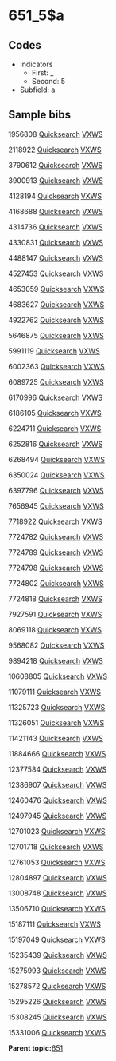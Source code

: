 # 651\_5$a

## Codes

-   Indicators
    -   First: \_
    -   Second: 5
-   Subfield: a

## Sample bibs

1956808 [Quicksearch](https://search.library.yale.edu/catalog/1956808) [VXWS](http://prodorbis.library.yale.edu:7014/vxws/GetHoldingsService?bibId=1956808)

2118922 [Quicksearch](https://search.library.yale.edu/catalog/2118922) [VXWS](http://prodorbis.library.yale.edu:7014/vxws/GetHoldingsService?bibId=2118922)

3790612 [Quicksearch](https://search.library.yale.edu/catalog/3790612) [VXWS](http://prodorbis.library.yale.edu:7014/vxws/GetHoldingsService?bibId=3790612)

3900913 [Quicksearch](https://search.library.yale.edu/catalog/3900913) [VXWS](http://prodorbis.library.yale.edu:7014/vxws/GetHoldingsService?bibId=3900913)

4128194 [Quicksearch](https://search.library.yale.edu/catalog/4128194) [VXWS](http://prodorbis.library.yale.edu:7014/vxws/GetHoldingsService?bibId=4128194)

4168688 [Quicksearch](https://search.library.yale.edu/catalog/4168688) [VXWS](http://prodorbis.library.yale.edu:7014/vxws/GetHoldingsService?bibId=4168688)

4314736 [Quicksearch](https://search.library.yale.edu/catalog/4314736) [VXWS](http://prodorbis.library.yale.edu:7014/vxws/GetHoldingsService?bibId=4314736)

4330831 [Quicksearch](https://search.library.yale.edu/catalog/4330831) [VXWS](http://prodorbis.library.yale.edu:7014/vxws/GetHoldingsService?bibId=4330831)

4488147 [Quicksearch](https://search.library.yale.edu/catalog/4488147) [VXWS](http://prodorbis.library.yale.edu:7014/vxws/GetHoldingsService?bibId=4488147)

4527453 [Quicksearch](https://search.library.yale.edu/catalog/4527453) [VXWS](http://prodorbis.library.yale.edu:7014/vxws/GetHoldingsService?bibId=4527453)

4653059 [Quicksearch](https://search.library.yale.edu/catalog/4653059) [VXWS](http://prodorbis.library.yale.edu:7014/vxws/GetHoldingsService?bibId=4653059)

4683627 [Quicksearch](https://search.library.yale.edu/catalog/4683627) [VXWS](http://prodorbis.library.yale.edu:7014/vxws/GetHoldingsService?bibId=4683627)

4922762 [Quicksearch](https://search.library.yale.edu/catalog/4922762) [VXWS](http://prodorbis.library.yale.edu:7014/vxws/GetHoldingsService?bibId=4922762)

5646875 [Quicksearch](https://search.library.yale.edu/catalog/5646875) [VXWS](http://prodorbis.library.yale.edu:7014/vxws/GetHoldingsService?bibId=5646875)

5991119 [Quicksearch](https://search.library.yale.edu/catalog/5991119) [VXWS](http://prodorbis.library.yale.edu:7014/vxws/GetHoldingsService?bibId=5991119)

6002363 [Quicksearch](https://search.library.yale.edu/catalog/6002363) [VXWS](http://prodorbis.library.yale.edu:7014/vxws/GetHoldingsService?bibId=6002363)

6089725 [Quicksearch](https://search.library.yale.edu/catalog/6089725) [VXWS](http://prodorbis.library.yale.edu:7014/vxws/GetHoldingsService?bibId=6089725)

6170996 [Quicksearch](https://search.library.yale.edu/catalog/6170996) [VXWS](http://prodorbis.library.yale.edu:7014/vxws/GetHoldingsService?bibId=6170996)

6186105 [Quicksearch](https://search.library.yale.edu/catalog/6186105) [VXWS](http://prodorbis.library.yale.edu:7014/vxws/GetHoldingsService?bibId=6186105)

6224711 [Quicksearch](https://search.library.yale.edu/catalog/6224711) [VXWS](http://prodorbis.library.yale.edu:7014/vxws/GetHoldingsService?bibId=6224711)

6252816 [Quicksearch](https://search.library.yale.edu/catalog/6252816) [VXWS](http://prodorbis.library.yale.edu:7014/vxws/GetHoldingsService?bibId=6252816)

6268494 [Quicksearch](https://search.library.yale.edu/catalog/6268494) [VXWS](http://prodorbis.library.yale.edu:7014/vxws/GetHoldingsService?bibId=6268494)

6350024 [Quicksearch](https://search.library.yale.edu/catalog/6350024) [VXWS](http://prodorbis.library.yale.edu:7014/vxws/GetHoldingsService?bibId=6350024)

6397796 [Quicksearch](https://search.library.yale.edu/catalog/6397796) [VXWS](http://prodorbis.library.yale.edu:7014/vxws/GetHoldingsService?bibId=6397796)

7656945 [Quicksearch](https://search.library.yale.edu/catalog/7656945) [VXWS](http://prodorbis.library.yale.edu:7014/vxws/GetHoldingsService?bibId=7656945)

7718922 [Quicksearch](https://search.library.yale.edu/catalog/7718922) [VXWS](http://prodorbis.library.yale.edu:7014/vxws/GetHoldingsService?bibId=7718922)

7724782 [Quicksearch](https://search.library.yale.edu/catalog/7724782) [VXWS](http://prodorbis.library.yale.edu:7014/vxws/GetHoldingsService?bibId=7724782)

7724789 [Quicksearch](https://search.library.yale.edu/catalog/7724789) [VXWS](http://prodorbis.library.yale.edu:7014/vxws/GetHoldingsService?bibId=7724789)

7724798 [Quicksearch](https://search.library.yale.edu/catalog/7724798) [VXWS](http://prodorbis.library.yale.edu:7014/vxws/GetHoldingsService?bibId=7724798)

7724802 [Quicksearch](https://search.library.yale.edu/catalog/7724802) [VXWS](http://prodorbis.library.yale.edu:7014/vxws/GetHoldingsService?bibId=7724802)

7724818 [Quicksearch](https://search.library.yale.edu/catalog/7724818) [VXWS](http://prodorbis.library.yale.edu:7014/vxws/GetHoldingsService?bibId=7724818)

7927591 [Quicksearch](https://search.library.yale.edu/catalog/7927591) [VXWS](http://prodorbis.library.yale.edu:7014/vxws/GetHoldingsService?bibId=7927591)

8069118 [Quicksearch](https://search.library.yale.edu/catalog/8069118) [VXWS](http://prodorbis.library.yale.edu:7014/vxws/GetHoldingsService?bibId=8069118)

9568082 [Quicksearch](https://search.library.yale.edu/catalog/9568082) [VXWS](http://prodorbis.library.yale.edu:7014/vxws/GetHoldingsService?bibId=9568082)

9894218 [Quicksearch](https://search.library.yale.edu/catalog/9894218) [VXWS](http://prodorbis.library.yale.edu:7014/vxws/GetHoldingsService?bibId=9894218)

10608805 [Quicksearch](https://search.library.yale.edu/catalog/10608805) [VXWS](http://prodorbis.library.yale.edu:7014/vxws/GetHoldingsService?bibId=10608805)

11079111 [Quicksearch](https://search.library.yale.edu/catalog/11079111) [VXWS](http://prodorbis.library.yale.edu:7014/vxws/GetHoldingsService?bibId=11079111)

11325723 [Quicksearch](https://search.library.yale.edu/catalog/11325723) [VXWS](http://prodorbis.library.yale.edu:7014/vxws/GetHoldingsService?bibId=11325723)

11326051 [Quicksearch](https://search.library.yale.edu/catalog/11326051) [VXWS](http://prodorbis.library.yale.edu:7014/vxws/GetHoldingsService?bibId=11326051)

11421143 [Quicksearch](https://search.library.yale.edu/catalog/11421143) [VXWS](http://prodorbis.library.yale.edu:7014/vxws/GetHoldingsService?bibId=11421143)

11884666 [Quicksearch](https://search.library.yale.edu/catalog/11884666) [VXWS](http://prodorbis.library.yale.edu:7014/vxws/GetHoldingsService?bibId=11884666)

12377584 [Quicksearch](https://search.library.yale.edu/catalog/12377584) [VXWS](http://prodorbis.library.yale.edu:7014/vxws/GetHoldingsService?bibId=12377584)

12386907 [Quicksearch](https://search.library.yale.edu/catalog/12386907) [VXWS](http://prodorbis.library.yale.edu:7014/vxws/GetHoldingsService?bibId=12386907)

12460476 [Quicksearch](https://search.library.yale.edu/catalog/12460476) [VXWS](http://prodorbis.library.yale.edu:7014/vxws/GetHoldingsService?bibId=12460476)

12497945 [Quicksearch](https://search.library.yale.edu/catalog/12497945) [VXWS](http://prodorbis.library.yale.edu:7014/vxws/GetHoldingsService?bibId=12497945)

12701023 [Quicksearch](https://search.library.yale.edu/catalog/12701023) [VXWS](http://prodorbis.library.yale.edu:7014/vxws/GetHoldingsService?bibId=12701023)

12701718 [Quicksearch](https://search.library.yale.edu/catalog/12701718) [VXWS](http://prodorbis.library.yale.edu:7014/vxws/GetHoldingsService?bibId=12701718)

12761053 [Quicksearch](https://search.library.yale.edu/catalog/12761053) [VXWS](http://prodorbis.library.yale.edu:7014/vxws/GetHoldingsService?bibId=12761053)

12804897 [Quicksearch](https://search.library.yale.edu/catalog/12804897) [VXWS](http://prodorbis.library.yale.edu:7014/vxws/GetHoldingsService?bibId=12804897)

13008748 [Quicksearch](https://search.library.yale.edu/catalog/13008748) [VXWS](http://prodorbis.library.yale.edu:7014/vxws/GetHoldingsService?bibId=13008748)

13506710 [Quicksearch](https://search.library.yale.edu/catalog/13506710) [VXWS](http://prodorbis.library.yale.edu:7014/vxws/GetHoldingsService?bibId=13506710)

15187111 [Quicksearch](https://search.library.yale.edu/catalog/15187111) [VXWS](http://prodorbis.library.yale.edu:7014/vxws/GetHoldingsService?bibId=15187111)

15197049 [Quicksearch](https://search.library.yale.edu/catalog/15197049) [VXWS](http://prodorbis.library.yale.edu:7014/vxws/GetHoldingsService?bibId=15197049)

15235439 [Quicksearch](https://search.library.yale.edu/catalog/15235439) [VXWS](http://prodorbis.library.yale.edu:7014/vxws/GetHoldingsService?bibId=15235439)

15275993 [Quicksearch](https://search.library.yale.edu/catalog/15275993) [VXWS](http://prodorbis.library.yale.edu:7014/vxws/GetHoldingsService?bibId=15275993)

15278572 [Quicksearch](https://search.library.yale.edu/catalog/15278572) [VXWS](http://prodorbis.library.yale.edu:7014/vxws/GetHoldingsService?bibId=15278572)

15295226 [Quicksearch](https://search.library.yale.edu/catalog/15295226) [VXWS](http://prodorbis.library.yale.edu:7014/vxws/GetHoldingsService?bibId=15295226)

15308245 [Quicksearch](https://search.library.yale.edu/catalog/15308245) [VXWS](http://prodorbis.library.yale.edu:7014/vxws/GetHoldingsService?bibId=15308245)

15331006 [Quicksearch](https://search.library.yale.edu/catalog/15331006) [VXWS](http://prodorbis.library.yale.edu:7014/vxws/GetHoldingsService?bibId=15331006)

**Parent topic:**[651](../../tags/651/651.md)

